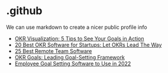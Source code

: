 # .github
We can use markdown to create a nicer public profile info
 <!-- BLOG-POST-LIST:START -->
- [OKR Visualization: 5 Tips to See Your Goals in Action](https://blog.weekdone.com/okr-visualization/)
- [20 Best OKR Software for Startups: Let OKRs Lead The Way](https://blog.weekdone.com/okr-software-for-startups/)
- [25 Best Remote Team Software](https://blog.weekdone.com/best-remote-team-software/)
- [OKR Goals: Leading Goal-Setting Framework](https://blog.weekdone.com/okr-goals/)
- [Employee Goal Setting Software to Use in 2022](https://blog.weekdone.com/employee-goal-setting-software/)
<!-- BLOG-POST-LIST:END -->
